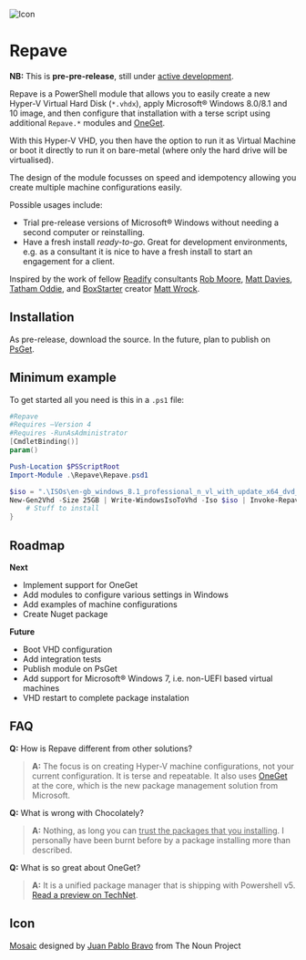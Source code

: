 ![Icon](https://raw.github.com/dennisroche/Repave/master/icon.png)

Repave
==========

**NB:** This is **pre-pre-release**, still under <u>active development</u>. 

Repave is a PowerShell module that allows you to easily create a new Hyper-V Virtual Hard Disk (`*.vhdx`), apply Microsoft® Windows 8.0/8.1 and 10 image, and then configure that installation with a terse script using additional `Repave.*` modules and [OneGet](https://github.com/OneGet/).

With this Hyper-V VHD, you then have the option to run it as Virtual Machine or boot it directly to run it on bare-metal (where only the hard drive will be virtualised).

The design of the module focusses on speed and idempotency allowing you create multiple machine configurations easily.

Possible usages include:

* Trial pre-release versions of Microsoft® Windows without needing a second computer or reinstalling.
* Have a fresh install *ready-to-go*. Great for development environments, e.g. as a consultant it is nice to have a fresh install to start an engagement for a client.

Inspired by the work of fellow [Readify](http://readify.net/) consultants [Rob Moore](https://twitter.com/robdmoore), [Matt Davies](https://twitter.com/mdaviesnet), [Tatham Oddie](https://twitter.com/tathamoddie), and [BoxStarter](http://boxstarter.org/) creator [Matt Wrock](https://twitter.com/mwrockx).


Installation
---------------

As pre-release, download the source. In the future, plan to publish on [PsGet](http://psget.net/).


Minimum example
---------------

To get started all you need is this in a `.ps1` file:

```powershell
#Repave
#Requires –Version 4
#Requires -RunAsAdministrator
[CmdletBinding()]
param()

Push-Location $PSScriptRoot
Import-Module .\Repave\Repave.psd1

$iso = ".\ISOs\en-gb_windows_8.1_professional_n_vl_with_update_x64_dvd_4050338.iso"
New-Gen2Vhd -Size 25GB | Write-WindowsIsoToVhd -Iso $iso | Invoke-Repave {
    # Stuff to install
}
```	

Roadmap
---------------

**Next**

* Implement support for OneGet
* Add modules to configure various settings in Windows
* Add examples of machine configurations
* Create Nuget package

**Future**

* Boot VHD configuration
* Add integration tests
* Publish module on PsGet
* Add support for Microsoft® Windows 7, i.e. non-UEFI based virtual machines
* VHD restart to complete package instalation

FAQ
---------------

**Q:** How is Repave different from other solutions?
> **A:** The focus is on creating Hyper-V machine configurations, not your current configuration. It is terse and repeatable. It also uses [OneGet](https://github.com/OneGet/) at the core, which is the new package management solution from Microsoft.

**Q:** What is wrong with Chocolately?
> **A:** Nothing, as long you can <u>trust the packages that you installing</u>. I personally have been burnt before by a package installing more than described. 

**Q:** What is so great about OneGet?
> **A:** It is a unified package manager that is shipping with Powershell v5. [Read a preview on TechNet](http://blogs.technet.com/b/windowsserver/archive/2014/04/03/windows-management-framework-v5-preview.aspx).


Icon
---------------

[Mosaic](http://thenounproject.com/term/mosaic/17953/) designed by [Juan Pablo Bravo](http://thenounproject.com/bravo/) from The Noun Project
